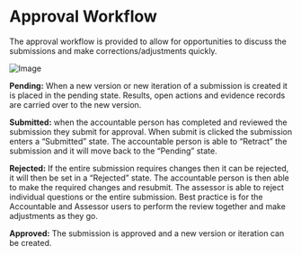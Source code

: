 # Approval Workflow
The approval workflow is provided to allow for opportunities to discuss the submissions and make corrections/adjustments quickly.

![Image](/assets/screenshots/concepts/BasicApprovalWorkflow.png)

**Pending:** When a new version or new iteration of a submission is created it is placed in the pending state.
Results, open actions and evidence records are carried over to the new version. 

**Submitted:** when the accountable person has completed and reviewed the submission they submit for approval. When submit is clicked the submission enters a “Submitted” state. The accountable person is able to “Retract” the submission and it will move back to the “Pending” state.

**Rejected:** If the entire submission requires changes then it can be rejected, it will then be set in a “Rejected” state. The accountable person is then able to make the required changes and resubmit. The assessor is able to reject individual questions or the entire submission. Best practice is for the Accountable and Assessor users to perform the review together and make adjustments as they go.

**Approved:** The submission is approved and a new version or iteration can be created.